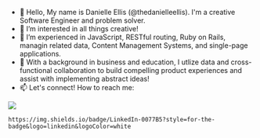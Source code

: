- 👋 Hello, My name is Danielle Ellis (@thedanielleellis). I'm a creative Software Engineer and problem solver.
- 👀 I’m interested in all things creative!
- 🌱 I’m experienced in JavaScript, RESTful routing, Ruby on Rails, managin related data, Content Management Systems, and single-page applications. 
- 💞️ With a background in business and education, I utlize data and cross-functional collaboration to build compelling product experiences and assist with implementing abstract ideas!
- 📫 Let's connect! How to reach me:
<a href="https://www.linkedin.com/in/daniellerichardson1/" rel="nofollow">
    <img src="https://camo.githubusercontent.com/a493f6833f99fb3c85788d6d9305e6b7a42b838e5ee5d138fd9a8214a7e77472/68747470733a2f2f696d672e736869656c64732e696f2f62616467652f6c696e6b6564696e2d2532333030373742352e7376673f267374796c653d666f722d7468652d6261646765266c6f676f3d6c696e6b6564696e266c6f676f436f6c6f723d7768697465" data-canonical-src="https://img.shields.io/badge/linkedin-%230077B5.svg?&amp;style=for-the-badge&amp;logo=linkedin&amp;logoColor=white" style="max-width:100%;">
  </a>
  
  	https://img.shields.io/badge/LinkedIn-0077B5?style=for-the-badge&logo=linkedin&logoColor=white

<!---
thedanielleellis/thedanielleellis is a ✨ special ✨ repository because its `README.md` (this file) appears on your GitHub profile.
You can click the Preview link to take a look at your changes.
--->
